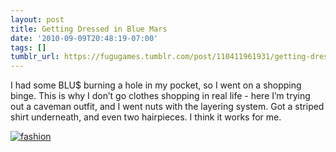 ```yaml
---
layout: post
title: Getting Dressed in Blue Mars
date: '2010-09-09T20:48:19-07:00'
tags: []
tumblr_url: https://fugugames.tumblr.com/post/110411961931/getting-dressed-in-blue-mars
---
```

I had some BLU$ burning a hole in my pocket, so I went on a shopping binge. This is why I don’t go clothes shopping in real life - here I’m trying out a caveman outfit, and I went nuts with the layering system. Got a striped shirt underneath, and even two hairpieces. I think it works for me.

[![](http://itshardtofondlepenguins.com/wp-content/uploads/2010/09/fashion.png "fashion")](http://itshardtofondlepenguins.com/wp-content/uploads/2010/09/fashion.png)

